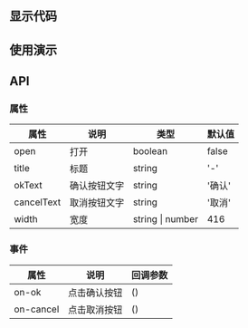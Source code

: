 ## 显示代码

<preview path="./examples/MyModal.vue" title="模态框代码" description="基于vue3的Teleport内置组件封装的模态框"></preview>

## 使用演示

<preview path="./demo/MyModalDemo.vue" title="基础" description="基础弹窗"></preview>

## API

### 属性

| 属性       | 说明         | 类型             | 默认值 |
| ---------- | ------------ | ---------------- | ------ |
| open       | 打开         | boolean          | false  |
| title      | 标题         | string           | '-'    |
| okText     | 确认按钮文字 | string           | '确认' |
| cancelText | 取消按钮文字 | string           | '取消' |
| width      | 宽度         | string \| number | 416    |

### 事件

| 属性      | 说明         | 回调参数 |
| --------- | ------------ | -------- |
| on-ok     | 点击确认按钮 | ()       |
| on-cancel | 点击取消按钮 | ()       |
